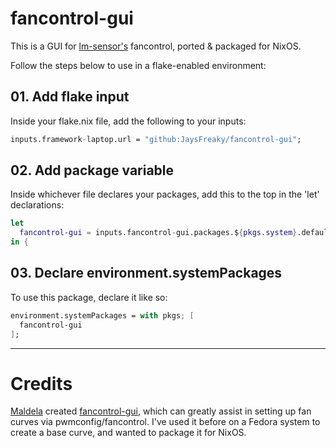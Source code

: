 # fancontrol-gui
This is a GUI for [lm-sensor's](https://github.com/lm-sensors/lm-sensors) fancontrol, ported & packaged for NixOS.

Follow the steps below to use in a flake-enabled environment:

## 01. Add flake input
Inside your flake.nix file, add the following to your inputs:

```nix
inputs.framework-laptop.url = "github:JaysFreaky/fancontrol-gui";
```

## 02. Add package variable
Inside whichever file declares your packages, add this to the top in the 'let' declarations:

```nix
let
  fancontrol-gui = inputs.fancontrol-gui.packages.${pkgs.system}.default;
in {
```

## 03. Declare environment.systemPackages
To use this package, declare it like so:

```nix
environment.systemPackages = with pkgs; [
  fancontrol-gui
];
```

---
# Credits
[Maldela](https://github.com/Maldela) created [fancontrol-gui](https://github.com/Maldela/fancontrol-gui), which can greatly assist in setting up fan curves via pwmconfig/fancontrol. I've used it before on a Fedora system to create a base curve, and wanted to package it for NixOS.
